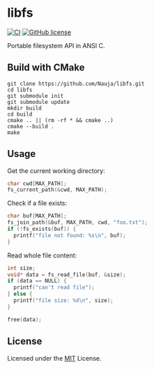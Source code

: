# libfs

[![CI](https://github.com/Nauja/libfs/actions/workflows/CI.yml/badge.svg)](https://github.com/Nauja/libfs/actions/workflows/CI.yml)
[![GitHub license](https://img.shields.io/badge/license-MIT-blue.svg)](https://raw.githubusercontent.com/Nauja/libfs/master/LICENSE)

Portable filesystem API in ANSI C.

## Build with CMake

```
git clone https://github.com/Nauja/libfs.git
cd libfs
git submodule init
git submodule update
mkdir build
cd build
cmake .. || (rm -rf * && cmake ..)
cmake --build .
make
```

## Usage

Get the current working directory:

```c
char cwd[MAX_PATH];
fs_current_path(&cwd, MAX_PATH);
```

Check if a file exists:

```c
char buf[MAX_PATH];
fs_join_path(&buf, MAX_PATH, cwd, "foo.txt");
if (!fs_exists(buf)) {
  printf("file not found: %s\n", buf);
}
```

Read whole file content:

```c
int size;
void* data = fs_read_file(buf, &size);
if (data == NULL) {
  printf("can't read file");
} else {
  printf("file size: %d\n", size);
}

free(data);
```

## License

Licensed under the [MIT](LICENSE) License.
